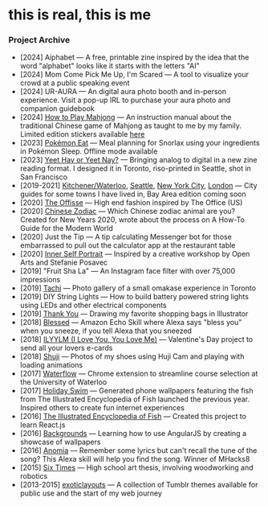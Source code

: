 # this is real, this is me

### Project Archive
- [2024] Aiphabet — A free, printable zine inspired by the idea that the word "alphabet" looks like it starts with the letters "AI"
- [2024] Mom Come Pick Me Up, I'm Scared — A tool to visualize your crowd at a public speaking event
- [2024] UR-AURA — An digital aura photo booth and in-person experience. Visit a pop-up IRL to purchase your aura photo and companion guidebook
- [2024] [How to Play Mahjong](https://www.printedmatter.org/catalog/66248) — An instruction manual about the traditional Chinese game of Mahjong as taught to me by my family. Limited edition stickers available [here](https://sharonxsherman.myshopify.com)
- [2023] [Pokémon Eat](https://pokemon-eat.vercel.app/) — Meal planning for Snorlax using your ingredients in Pokémon Sleep. Offline mode available
- [2023] [Yeet Hay or Yeet Nay?](https://sharonzheng.com/yeet-hay) — Bringing analog to digital in a new zine reading format. I designed it in Toronto, riso-printed in Seattle, shot in San Francisco
- [2019-2021] [Kitchener/Waterloo](https://sharonzheng.com/kwaterloo/), [Seattle](https://sharonzheng.com/see-attle), [New York City](https://sharonzheng.com/winyc/), [London](https://sharonzheng.com/london-2019/) — City guides for some towns I have lived in, Bay Area edition coming soon
- [2020] [The Offisse](https://the-offisse.com/) — High end fashion inspired by The Office (US)
- [2020] [Chinese Zodiac](https://sharonzheng.com/chinese-zodiac/) — Which Chinese zodiac animal are you? Created for New Years 2020, wrote about the process on A How-To Guide for the Modern World
- [2020] Just the Tip — A tip calculating Messenger bot for those embarrassed to pull out the calculator app at the restaurant table
- [2020] [Inner Self Portrait](https://inner-self-portrait.vercel.app/) — Inspired by a creative workshop by Open Arts and Stefanie Posavec
- [2019] "Fruit Sha La" — An Instagram face filter with over 75,000 impressions
- [2019] [Tachi](https://sharonzheng.com/tachi/) — Photo gallery of a small omakase experience in Toronto
- [2019] DIY String Lights — How to build battery powered string lights using LEDs and other electrical components
- [2019] [Thank You](https://sharonzheng.com/thank-you/) — Drawing my favorite shopping bags in Illustrator
- [2018] [Blessed](https://github.com/skinsshark/Blessed) — Amazon Echo Skill where Alexa says "bless you" when you sneeze, if you tell Alexa that you sneezed
- [2018] [ILYYLM (I Love You, You Love Me)](https://iloveyouandyoulove.me/) — Valentine's Day project to send all your lovers e-cards
- [2018] [Shuji](https://sharonzheng.com/shuji) — Photos of my shoes using Huji Cam and playing with loading animations
- [2017] [Waterflow](https://github.com/skinsshark/waterflow) — Chrome extension to streamline course selection at the University of Waterloo
- [2017] [Holiday Swim](https://sunday-desert.github.io/holiday-swim/) — Generated phone wallpapers featuring the fish from The Illustrated Encyclopedia of Fish launched the previous year. Inspired others to create fun internet experiences
- [2016] [The Illustrated Encyclopedia of Fish](https://sharonzheng.com/the-sea/) — Created this project to learn React.js
- [2016] [Backgrounds](https://sharonzheng.com/backgrounds/) — Learning how to use AngularJS by creating a showcase of wallpapers
- [2016] [Anomia](https://devpost.com/software/mhacks8-f1azed) — Remember some lyrics but can't recall the tune of the song? This Alexa skill will help you find the song. Winner of MHacks8
- [2015] [Six Times](https://github.com/skinsshark/six-times) — High school art thesis, involving woodworking and robotics
- [2013-2015] [exoticlayouts](https://exoticlayouts.tumblr.com) — A collection of Tumblr themes available for public use and the start of my web journey
